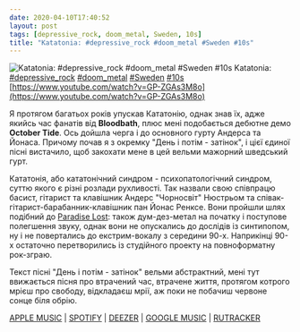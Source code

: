 ```yaml
---
date: 2020-04-10T17:40:52
layout: post
tags: [depressive_rock, doom_metal, Sweden, 10s]
title: "Katatonia: #depressive_rock #doom_metal #Sweden #10s"
---
```

![Katatonia: #depressive_rock #doom_metal #Sweden #10s](https://i.ytimg.com/vi/GP-ZGAs3M8o/maxresdefault.jpg)
Katatonia: [#depressive_rock](/tags/#depressive_rock) [#doom_metal](/tags/#doom_metal) [#Sweden](/tags/#Sweden) [#10s](/tags/#10s) [https://www.youtube.com/watch?v=GP-ZGAs3M8o](https://www.youtube.com/watch?v=GP-ZGAs3M8o)

Я протягом багатьох років упускав Кататонію, однак знав їх, адже якийсь час фанатів від **Bloodbath**, плюс мені подобається дебютне демо **October Tide**. Ось дойшла черга і до основного гурту Андерса та Йонаса. Причому почав я з окремку &quot;День і потім - затінок&quot;, і цієї єдиної пісні вистачило, щоб закохати мене в цей вельми мажорний шведський гурт.

Кататонія, або кататонічний синдром - психопатологічний синдром, суттю якого є різні розлади рухливості. Так назвали свою співпрацю басист, гітарист та клавішник Андерс &quot;Чорносвіт&quot; Нюстрьом та співак-гітарист-барабанник-клавішник пан Йонас Ренксе. Вони пройшли шлях подібний до [Paradise Lost](/2020-01-18-paradise-lost--gothic-metal-gothic-doom-metal-united-kingdom): також дум-дез-метал на початку і поступове полегшення звуку, однак вони не опускались до дослідів із синтипопом, ну і не повертались до екстрим-вокалу з середини 90-х. Наприкінці 90-х остаточно перетворились із студійного проекту на повноформатну рок-зграю.

Текст пісні &quot;День і потім - затінок&quot; вельми абстрактний, мені тут ввижається пісня про втрачений час, втрачене життя, протягом котрого мрієш про свободу, відкладаєш мрії, аж поки не побачиш червоне сонце біля обрію.

[APPLE MUSIC](https://music.apple.com/ru/album/day-and-then-the-shade-single/350173687) \| [SPOTIFY](https://open.spotify.com/album/0jXQonCgYcw4NDSCXpflde) \| [DEEZER](https://www.deezer.com/album/481293?utm_source=deezer&amp;utm_content=album-481293&amp;utm_term=1601611822_1586529431&amp;utm_medium=web) \| [GOOGLE MUSIC](https://play.google.com/music/m/Bocf3tchwke5di54lfn4zn5lhly?t=Day_and_Then_the_Shade_-_Katatonia) \| [RUTRACKER](https://rutracker.org/forum/viewtopic.php?t=2680309)